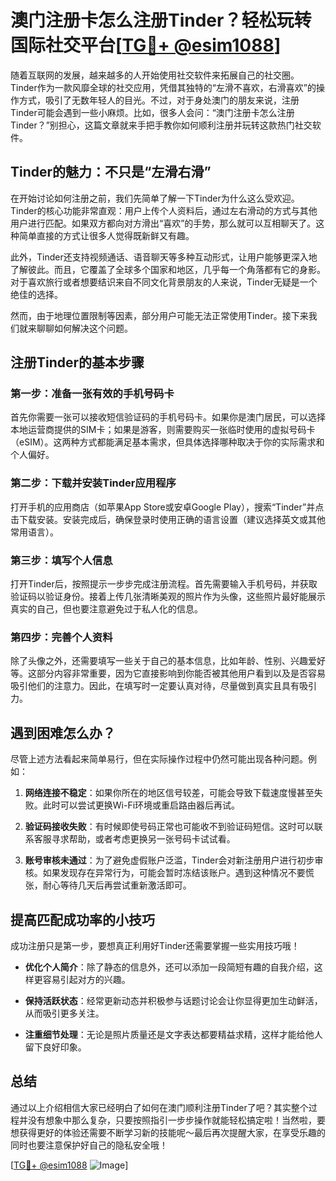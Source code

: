 # 澳门注册卡怎么注册Tinder？轻松玩转国际社交平台[[TG💪+ @esim1088](https://t.me/s/esim1088)]

随着互联网的发展，越来越多的人开始使用社交软件来拓展自己的社交圈。Tinder作为一款风靡全球的社交应用，凭借其独特的“左滑不喜欢，右滑喜欢”的操作方式，吸引了无数年轻人的目光。不过，对于身处澳门的朋友来说，注册Tinder可能会遇到一些小麻烦。比如，很多人会问：“澳门注册卡怎么注册Tinder？”别担心，这篇文章就来手把手教你如何顺利注册并玩转这款热门社交软件。

## Tinder的魅力：不只是“左滑右滑”

在开始讨论如何注册之前，我们先简单了解一下Tinder为什么这么受欢迎。Tinder的核心功能非常直观：用户上传个人资料后，通过左右滑动的方式与其他用户进行匹配。如果双方都向对方滑出“喜欢”的手势，那么就可以互相聊天了。这种简单直接的方式让很多人觉得既新鲜又有趣。

此外，Tinder还支持视频通话、语音聊天等多种互动形式，让用户能够更深入地了解彼此。而且，它覆盖了全球多个国家和地区，几乎每一个角落都有它的身影。对于喜欢旅行或者想要结识来自不同文化背景朋友的人来说，Tinder无疑是一个绝佳的选择。

然而，由于地理位置限制等因素，部分用户可能无法正常使用Tinder。接下来我们就来聊聊如何解决这个问题。

## 注册Tinder的基本步骤

### 第一步：准备一张有效的手机号码卡

首先你需要一张可以接收短信验证码的手机号码卡。如果你是澳门居民，可以选择本地运营商提供的SIM卡；如果是游客，则需要购买一张临时使用的虚拟号码卡（eSIM）。这两种方式都能满足基本需求，但具体选择哪种取决于你的实际需求和个人偏好。

### 第二步：下载并安装Tinder应用程序

打开手机的应用商店（如苹果App Store或安卓Google Play），搜索“Tinder”并点击下载安装。安装完成后，确保登录时使用正确的语言设置（建议选择英文或其他常用语言）。

### 第三步：填写个人信息

打开Tinder后，按照提示一步步完成注册流程。首先需要输入手机号码，并获取验证码以验证身份。接着上传几张清晰美观的照片作为头像，这些照片最好能展示真实的自己，但也要注意避免过于私人化的信息。

### 第四步：完善个人资料

除了头像之外，还需要填写一些关于自己的基本信息，比如年龄、性别、兴趣爱好等。这部分内容非常重要，因为它直接影响到你能否被其他用户看到以及是否容易吸引他们的注意力。因此，在填写时一定要认真对待，尽量做到真实且具有吸引力。

## 遇到困难怎么办？

尽管上述方法看起来简单易行，但在实际操作过程中仍然可能出现各种问题。例如：

1. **网络连接不稳定**：如果你所在的地区信号较差，可能会导致下载速度慢甚至失败。此时可以尝试更换Wi-Fi环境或重启路由器后再试。
   
2. **验证码接收失败**：有时候即使号码正常也可能收不到验证码短信。这时可以联系客服寻求帮助，或者考虑更换另一张号码卡试试看。

3. **账号审核未通过**：为了避免虚假账户泛滥，Tinder会对新注册用户进行初步审核。如果发现存在异常行为，可能会暂时冻结该账户。遇到这种情况不要慌张，耐心等待几天后再尝试重新激活即可。

## 提高匹配成功率的小技巧

成功注册只是第一步，要想真正利用好Tinder还需要掌握一些实用技巧哦！

- **优化个人简介**：除了静态的信息外，还可以添加一段简短有趣的自我介绍，这样更容易引起对方的兴趣。
  
- **保持活跃状态**：经常更新动态并积极参与话题讨论会让你显得更加生动鲜活，从而吸引更多关注。
  
- **注重细节处理**：无论是照片质量还是文字表达都要精益求精，这样才能给他人留下良好印象。

## 总结

通过以上介绍相信大家已经明白了如何在澳门顺利注册Tinder了吧？其实整个过程并没有想象中那么复杂，只要按照指引一步步操作就能轻松搞定啦！当然啦，要想获得更好的体验还需要不断学习新的技能呢～最后再次提醒大家，在享受乐趣的同时也要注意保护好自己的隐私安全哦！

[[TG💪+ @esim1088](https://t.me/s/esim1088) ![Image](https://i.postimg.cc/4NQfJmqS/Snipaste-2025-05-13-00-14-12.png)]